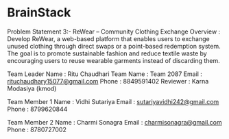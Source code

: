 # BrainStack
Problem Statement 3:-   ReWear – Community Clothing Exchange 
Overview : Develop ReWear, a web-based platform that enables users to exchange unused clothing 
through direct swaps or a point-based redemption system. The goal is to promote sustainable 
fashion and reduce textile waste by encouraging users to reuse wearable garments instead of 
discarding them.


Team Leader Name : Ritu Chaudhari
Team Name : Team 2087
Email : rituchaudhary15077@gmail.com
Phone : 8849591402
Reviewer : Karna Modasiya (kmod)

Team Member 1
Name : Vidhi Sutariya
Email : sutariyavidhi242@gmail.com
Phone : 8799620844

Team Member 2
Name : Charmi Sonagra
Email : charmisonagra@gmail.com
Phone : 8780727002
